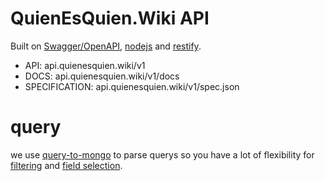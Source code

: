 # QuienEsQuien.Wiki API

Built on [Swagger/OpenAPI](https://github.com/OAI/OpenAPI-Specification/blob/master/versions/2.0.md), [nodejs](https://nodejs.org/en/) and [restify](http://restify.com/).

  * API: api.quienesquien.wiki/v1
  * DOCS: api.quienesquien.wiki/v1/docs
  * SPECIFICATION: api.quienesquien.wiki/v1/spec.json

# query

we use [query-to-mongo](https://www.npmjs.com/package/query-to-mongo) to parse querys so you have a lot of flexibility for [filtering](https://www.npmjs.com/package/query-to-mongo#filtering) and [field selection](https://www.npmjs.com/package/query-to-mongo#field-selection).
